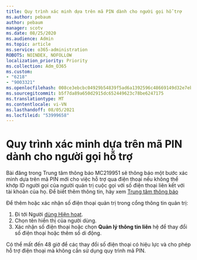 ```yaml
---
title: Quy trình xác minh dựa trên mã PIN dành cho người gọi hỗ trợ
ms.author: pebaum
author: pebaum
manager: scotv
ms.date: 08/25/2020
ms.audience: Admin
ms.topic: article
ms.service: o365-administration
ROBOTS: NOINDEX, NOFOLLOW
localization_priority: Priority
ms.collection: Adm_O365
ms.custom:
- "6218"
- "9003321"
ms.openlocfilehash: 008ce3ebcbc04929b54839f5ad6a1392596c48669149d32e7ebe6159bedf9036
ms.sourcegitcommit: b5f7da89a650d2915dc652449623c78be6247175
ms.translationtype: MT
ms.contentlocale: vi-VN
ms.lasthandoff: 08/05/2021
ms.locfileid: "53999658"
---
```

# <a name="pin-based-verification-process-for-support-callers"></a>Quy trình xác minh dựa trên mã PIN dành cho người gọi hỗ trợ

Bài đăng trong Trung tâm thông báo MC219951 sẽ thông báo một bước xác minh dựa trên mã PIN mới cho việc hỗ trợ qua điện thoại nếu không thể khớp ID người gọi của người quản trị cuộc gọi với số điện thoại liên kết với tài khoản của họ. Để biết thêm thông tin, hãy xem [Trung tâm thông báo](https://admin.microsoft.com/AdminPortal/Home#/MessageCenter) 

Để thêm hoặc xác nhận số điện thoại quản trị trong cổng thông tin quản trị:  

1. Đi tới Người [dùng Hiện hoạt](https://admin.microsoft.com/AdminPortal/Home#/users).
2. Chọn tên hiển thị của người dùng.
3. Xác nhận số điện thoại hoặc chọn **Quản lý thông tin liên** hệ để thay đổi số điện thoại hoặc thêm số di động.     

Có thể mất đến 48 giờ để các thay đổi số điện thoại có hiệu lực và cho phép hỗ trợ điện thoại mà không cần sử dụng quy trình mã PIN.